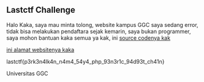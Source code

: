 ## Lastctf Challenge

Halo Kaka,
saya mau minta tolong, website kampus GGC saya sedang error, tidak bisa melakukan pendaftara sejak kemarin, saya bukan programmer, saya mohon bantuan kaka semua ya kak, ini [source codenya kak](https://mega.nz/file/X6ZXSKBK#R9o9PSE4IX1zNYlS5P3kRiu8Vo8A-16yfzkY4OULH8M)

[ini alamat websitenya kaka](http://103.147.32.234:9000)

lastctf{p3rk3n4lk4n_n4m4_54y4_php_93n3r1c_94d93t_ch41n}

Universitas GGC
